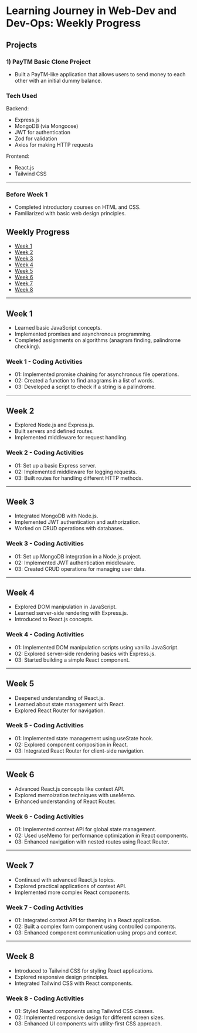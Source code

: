 # Learning Journey in Web-Dev and Dev-Ops: Weekly Progress

## Projects

### 1) PayTM Basic Clone Project
- Built a PayTM-like application that allows users to send money to each other with an initial dummy balance.

### Tech Used

Backend:
- Express.js
- MongoDB (via Mongoose)
- JWT for authentication
- Zod for validation
- Axios for making HTTP requests

Frontend:
- React.js
- Tailwind CSS


---

### Before Week 1
- Completed introductory courses on HTML and CSS.
- Familiarized with basic web design principles.

## Weekly Progress

- [Week 1](#week-1)
- [Week 2](#week-2)
- [Week 3](#week-3)
- [Week 4](#week-4)
- [Week 5](#week-5)
- [Week 6](#week-6)
- [Week 7](#week-7)
- [Week 8](#week-8)

---

## Week 1
- Learned basic JavaScript concepts.
- Implemented promises and asynchronous programming.
- Completed assignments on algorithms (anagram finding, palindrome checking).

### Week 1 - Coding Activities
- 01: Implemented promise chaining for asynchronous file operations.
- 02: Created a function to find anagrams in a list of words.
- 03: Developed a script to check if a string is a palindrome.

---

## Week 2
- Explored Node.js and Express.js.
- Built servers and defined routes.
- Implemented middleware for request handling.

### Week 2 - Coding Activities
- 01: Set up a basic Express server.
- 02: Implemented middleware for logging requests.
- 03: Built routes for handling different HTTP methods.

---

## Week 3
- Integrated MongoDB with Node.js.
- Implemented JWT authentication and authorization.
- Worked on CRUD operations with databases.

### Week 3 - Coding Activities
- 01: Set up MongoDB integration in a Node.js project.
- 02: Implemented JWT authentication middleware.
- 03: Created CRUD operations for managing user data.

---

## Week 4
- Explored DOM manipulation in JavaScript.
- Learned server-side rendering with Express.js.
- Introduced to React.js concepts.

### Week 4 - Coding Activities
- 01: Implemented DOM manipulation scripts using vanilla JavaScript.
- 02: Explored server-side rendering basics with Express.js.
- 03: Started building a simple React component.

---

## Week 5
- Deepened understanding of React.js.
- Learned about state management with React.
- Explored React Router for navigation.

### Week 5 - Coding Activities
- 01: Implemented state management using useState hook.
- 02: Explored component composition in React.
- 03: Integrated React Router for client-side navigation.

---

## Week 6
- Advanced React.js concepts like context API.
- Explored memoization techniques with useMemo.
- Enhanced understanding of React Router.

### Week 6 - Coding Activities
- 01: Implemented context API for global state management.
- 02: Used useMemo for performance optimization in React components.
- 03: Enhanced navigation with nested routes using React Router.

---

## Week 7
- Continued with advanced React.js topics.
- Explored practical applications of context API.
- Implemented more complex React components.

### Week 7 - Coding Activities
- 01: Integrated context API for theming in a React application.
- 02: Built a complex form component using controlled components.
- 03: Enhanced component communication using props and context.

---

## Week 8
- Introduced to Tailwind CSS for styling React applications.
- Explored responsive design principles.
- Integrated Tailwind CSS with React components.

### Week 8 - Coding Activities
- 01: Styled React components using Tailwind CSS classes.
- 02: Implemented responsive design for different screen sizes.
- 03: Enhanced UI components with utility-first CSS approach.
